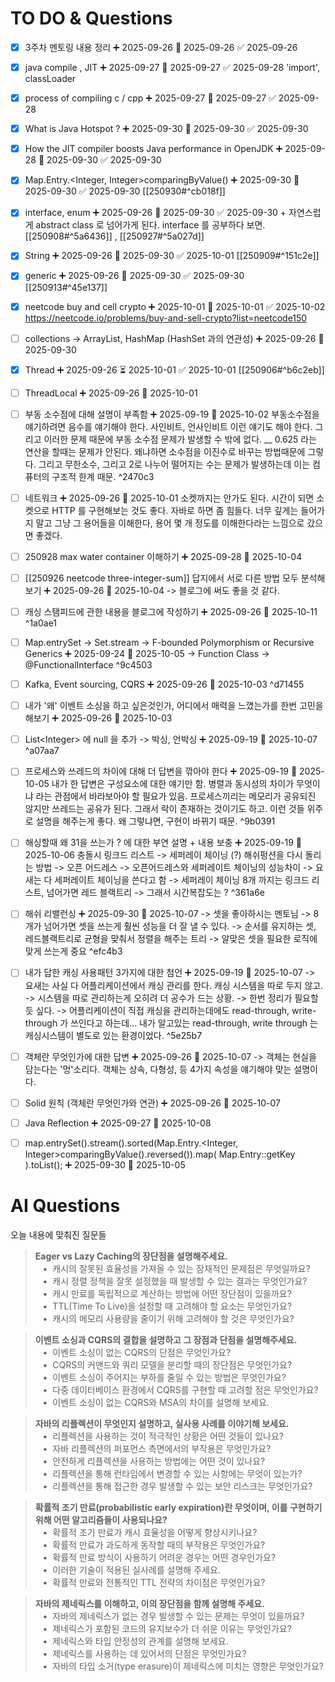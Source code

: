 # TO DO & Questions

- [x] 3주차 멘토링 내용 정리 ➕ 2025-09-26 📅 2025-09-26 ✅ 2025-09-26

- [x] java compile , JIT ➕ 2025-09-27 📅 2025-09-27 ✅ 2025-09-28
	    'import', classLoader

- [x] process of compiling c \/ cpp ➕ 2025-09-27 📅 2025-09-27 ✅ 2025-09-28

- [x] What is Java Hotspot ? ➕ 2025-09-30 📅 2025-09-30 ✅ 2025-09-30

- [x] How the JIT compiler boosts Java performance in OpenJDK ➕ 2025-09-28 📅 2025-09-30 ✅ 2025-09-30

- [x] Map.Entry.<Integer, Integer>comparingByValue() ➕ 2025-09-30 📅 2025-09-30 ✅ 2025-09-30
      [[250930#^cb018f]]

- [x] interface, enum ➕ 2025-09-26 📅 2025-09-30 ✅ 2025-09-30
      +  자연스럽게 abstract class 로 넘어가게 된다. interface 를 공부하다 보면.
        [[250908#^5a6436]] , [[250927#^5a027d]]

- [x] String ➕ 2025-09-26 📅 2025-09-30 ✅ 2025-10-01
      [[250909#^151c2e]]

- [x] generic ➕ 2025-09-26 📅 2025-09-30 ✅ 2025-09-30
      [[250913#^45e137]]

- [x] neetcode buy and cell crypto ➕ 2025-10-01 📅 2025-10-01 ✅ 2025-10-02
      https://neetcode.io/problems/buy-and-sell-crypto?list=neetcode150

- [ ] collections -> ArrayList, HashMap (HashSet 과의 연관성) ➕ 2025-09-26 📅 2025-09-30 

- [x] Thread ➕ 2025-09-26 ⏳ 2025-10-01 ✅ 2025-10-01
      [[250906#^b6c2eb]]

- [ ] ThreadLocal ➕ 2025-09-26 📅 2025-10-01

- [ ] 부동 소수점에 대해 설명이 부족함 ➕ 2025-09-19 📅 2025-10-02 
      부동소수점을 얘기하려면 음수를 얘기해야 한다.
      사인비트, 언사인비트 이런 얘기도 해야 한다.
      그리고 이러한 문제 때문에 부동 소수점 문제가 발생할 수 밖에 없다.
      __
      0.625 라는 연산을 할때는 문제가 안된다.
      왜냐하면 소수점을 이진수로 바꾸는 방법때문에 그렇다. 
      그리고 무한소수, 그리고 2로 나누어 떨어지는 수는 문제가 발생하는데
      이는 컴퓨터의 구조적 한계 때문.
 ^2470c3

- [ ] 네트워크  ➕ 2025-09-26 📅 2025-10-01
      소켓까지는 안가도 된다. 시간이 되면 소켓으로 HTTP 를 구현해보는 것도 좋다.
      자바로 하면 좀 힘들다.
      너무 깊게는 들어가지 말고 그냥 그 용어들을 이해한다, 용어 몇 개 정도를 이해한다라는
      느낌으로 갔으면 좋겠다.

- [ ] 250928 max water container 이해하기 ➕ 2025-09-28 📅 2025-10-04

- [ ] [[250926 neetcode three-integer-sum]] 답지에서 서로 다른 방법 모두 분석해보기 ➕ 2025-09-26 📅 2025-10-04
      -> 블로그에 써도 좋을 것 같다.

- [ ] 캐싱 스탬피드에 관한 내용을 블로그에 작성하기 ➕ 2025-09-26 📅 2025-10-11
 ^1a0ae1
- [ ] Map.entrySet -> Set.stream -> F-bounded Polymorphism or Recursive Generics  ➕ 2025-09-24 📅 2025-10-05
      -> Function Class -> @FunctionalInterface
 ^9c4503
- [ ] Kafka, Event sourcing, CQRS ➕ 2025-09-26 📅 2025-10-03
 ^d71455

- [ ] 내가 '왜' 이벤트 소싱을 하고 싶은것인가, 어디에서 매력을 느꼈는가를 한번 고민을 해보기  ➕ 2025-09-26 📅 2025-10-03

- [ ] List\<Integer> 에 null 을 추가 -> 박싱, 언박싱 ➕ 2025-09-19 📅 2025-10-07
 ^a07aa7
 
- [ ] 프로세스와 쓰레드의 차이에 대해 더 답변을 깎아야 한다 ➕ 2025-09-19 📅 2025-10-05
      내가 한 답변은 구성요소에 대한 얘기만 함.
      병렬과 동시성의 차이가 무엇이냐 라는 관점에서 바라보아야 할 필요가 있음.
      프로세스끼리는 메모리가 공유되진 않지만 쓰레드는 공유가 된다.
      그래서 락이 존재하는 것이기도 하고.
      이런 것들 위주로 설명을 해주는게 좋다.
      왜 그렇냐면, 구현이 바뀌기 때문. ^9b0391


- [ ] 해싱할때 왜 31을 쓰는가 ? 에 대한 부연 설명 + 내용 보충 ➕ 2025-09-19 📅 2025-10-06 
      충돌시 링크드 리스트 -> 세퍼레이 체이닝 (?)
      해쉬펑션을 다시 돌리는 방법 -> 오픈 어드레스
      -> 오픈어드레스와 세퍼레이트 체이닝의 성능차이
      -> 요새는 다 세퍼레이트 체이닝을 쓴다고 함
      -> 세퍼레이 체이닝 8개 까지는 링크드 리스트, 넘어가면 레드 블랙트리
      -> 그래서 시간복잡도는 ?
       ^361a6e
- [ ] 해쉬 리밸런싱 ➕ 2025-09-30 📅 2025-10-07 
	  -> 셋을 좋아하시는 멘토님
	  -> 8개가 넘어가면 셋을 쓰는게 훨씬 성능을 더 잘 낼 수 있다.
	  -> 순서를 유지하는 셋, 레드블랙트리로 균형을 맞춰서 정렬을 해주는 트리
	  -> 알맞은 셋을 필요한 로직에 맞게 쓰는게 중요
 ^efc4b3

- [ ] 내가 답한 캐싱 사용패턴 3가지에 대한 첨언 ➕ 2025-09-19 📅 2025-10-07
      -> 요새는 사실 다 어플리케이션에서 캐싱 관리를 한다. 캐싱 시스템을 따로 두지 않고.
      -> 시스템을 따로 관리하는게 오히려 더 공수가 드는 상황.
      -> 한번 정리가 필요할듯 싶다. 
      -> 어플리케이션이 직접 캐싱을 관리하는데에도 read-through, write-through 가 쓰인다고 하는데...
      내가 알고있는 read-through, write through 는 캐싱시스템이 별도로 있는 환경이었다. ^5e25b7

- [ ] 객체란 무엇인가에 대한 답변 ➕ 2025-09-26 📅 2025-10-07
      -> 객체는 현실을 담는다는 '멍'소리다. 
      객체는 상속, 다형성, 등 4가지 속성을 얘기해야 맞는 설명이다.

- [ ] Solid 원칙 (객체란 무엇인가와 연관) ➕ 2025-09-26 📅 2025-10-07

- [ ] Java Reflection ➕ 2025-09-27 📅 2025-10-08

- [ ] map.entrySet().stream().sorted(Map.Entry.<Integer, Integer>comparingByValue().reversed()).map( Map.Entry\:\:getKey ).toList();   ➕ 2025-09-30 📅 2025-10-05 


# AI Questions

오늘 내용에 맞춰진 질문들

> **Eager vs Lazy Caching의 장단점을 설명해주세요.**  
>    •  캐시의 잘못된 효율성을 가져올 수 있는 잠재적인 문제점은 무엇일까요?  
>    •  캐시 정렬 정책을 잘못 설정했을 때 발생할 수 있는 결과는 무엇인가요?  
>    •  캐시 만료를 독립적으로 계산하는 방법에 어떤 장단점이 있을까요?  
>    •  TTL(Time To Live)을 설정할 때 고려해야 할 요소는 무엇인가요?  
>    •  캐시의 메모리 사용량을 줄이기 위해 고려해야 할 것은 무엇인가요?

> **이벤트 소싱과 CQRS의 결합을 설명하고 그 장점과 단점을 설명해주세요.**  
>    •  이벤트 소싱이 없는 CQRS의 단점은 무엇인가요?  
>    •  CQRS의 커맨드와 쿼리 모델을 분리할 때의 장단점은 무엇인가요?  
>    •  이벤트 소싱이 주어지는 부하를 줄일 수 있는 방법은 무엇인가요?  
>    •  다중 데이터베이스 환경에서 CQRS를 구현할 때 고려할 점은 무엇인가요?  
>    •  이벤트 소싱이 없는 CQRS와 MSA의 차이를 설명해 보세요.

> **자바의 리플렉션이 무엇인지 설명하고, 실사용 사례를 이야기해 보세요.**  
>    •  리플렉션을 사용하는 것이 적극적인 상황은 어떤 것들이 있나요?  
>    •  자바 리플렉션의 퍼포먼스 측면에서의 부작용은 무엇인가요?  
>    •  안전하게 리플렉션을 사용하는 방법에는 어떤 것이 있나요?  
>    •  리플렉션을 통해 런타임에서 변경할 수 있는 사항에는 무엇이 있는가?  
>    •  리플렉션을 통해 접근한 경우 발생할 수 있는 보안 리스크는 무엇인가요?

> **확률적 조기 만료(probabilistic early expiration)란 무엇이며, 이를 구현하기 위해 어떤 알고리즘들이 사용되나요?**  
>    •  확률적 조기 만료가 캐시 효율성을 어떻게 향상시키나요?  
>    •  확률적 만료가 과도하게 동작할 때의 부작용은 무엇인가요?  
>    •  확률적 만료 방식이 사용하기 어려운 경우는 어떤 경우인가요?  
>    •  이러한 기술이 적용된 실사례를 설명해 주세요.  
>    •  확률적 만료와 전통적인 TTL 전략의 차이점은 무엇인가요?

> **자바의 제네릭스를 이해하고, 이의 장단점을 함께 설명해 주세요.**  
>    •  자바의 제네릭스가 없는 경우 발생할 수 있는 문제는 무엇이 있을까요?  
>    •  제네릭스가 포함된 코드의 유지보수가 더 쉬운 이유는 무엇인가요?  
>    •  제네릭스와 타입 안정성의 관계를 설명해 보세요.  
>    •  제네릭스를 사용하는 데 있어서의 단점은 무엇인가요?  
>    •  자바의 타입 소거(type erasure)이 제네릭스에 미치는 영향은 무엇인가요?

